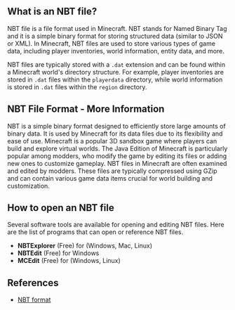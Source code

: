 ## What is an NBT file?

NBT file is a file format used in Minecraft. NBT stands for Named Binary Tag and it is a simple binary format for storing structured data (similar to JSON or XML). In Minecraft, NBT files are used to store various types of game data, including player inventories, world information, entity data, and more.

NBT files are typically stored with a `.dat` extension and can be found within a Minecraft world's directory structure. For example, player inventories are stored in `.dat` files within the `playerdata` directory, while world information is stored in `.dat` files within the `region` directory.

## NBT File Format - More Information

NBT is a simple binary format designed to efficiently store large amounts of binary data. It is used by Minecraft for its data files due to its flexibility and ease of use. Minecraft is a popular 3D sandbox game where players can build and explore virtual worlds. The Java Edition of Minecraft is particularly popular among modders, who modify the game by editing its files or adding new ones to customize gameplay. NBT files in Minecraft are often examined and edited by modders. These files are typically compressed using GZip and can contain various game data items crucial for world building and customization. 

## How to open an NBT file

Several software tools are available for opening and editing NBT files. Here are the list of programs that can open or reference NBT files.

- **NBTExplorer** (Free) for (Windows, Mac, Linux)
- **NBTEdit** (Free) for Windows
- **MCEdit** (Free) for (Windows, Linux)

## References
* [NBT format](https://minecraft.wiki/w/NBT_format)
